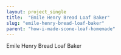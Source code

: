 ```yaml
---
layout: project_single
title:  "Emile Henry Bread Loaf Baker"
slug: "emile-henry-bread-loaf-baker"
parent: "how-i-made-scone-loaf-homemade"
---
```

Emile Henry Bread Loaf Baker